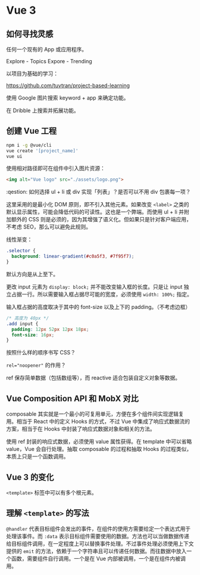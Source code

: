 # Vue 3

## 如何寻找灵感

任何一个现有的 App 或应用程序。

Explore - Topics
Expore - Trending

以项目为基础的学习：

https://github.com/tuvtran/project-based-learning

使用 Google 图片搜索 keyword + app 来确定功能。

在 Dribble 上搜索并拓展功能。

## 创建 Vue 工程

```bash
npm i -g @vue/cli
vue create '[project_name]'
vue ui
```

使用相对路径即可在组件中引入图片资源：

```html
<img alt="Vue logo" src="./assets/logo.png">
```

:qestion: 如何选择 ul + li 或 div 实现「列表」？是否可以不用 div 包裹每一项？

这里采用的是最小化 DOM 原则，即不引入其他元素。如果改变 `<label>` 之类的默认显示属性，可能会降低代码的可读性。这也是一个弊端。而使用 ul + li 并附加额外的 CSS 则是必须的，因为其增强了语义化。但如果只是针对客户端应用，不考虑 SEO，那么可以避免此规则。

线性渐变：

```css
.selector {
  background: linear-gradient(#c0a5f3, #7f95f7);
}
```

默认方向是从上至下。

更改 input 元素为 `display: block;` 并不能改变输入框的长度。只是让 input 独立占据一行。所以需要输入框占据尽可能的宽度，必须使用 `width: 100%;` 指定。

输入框占据的高度取决于其中的 font-size 以及上下的 padding。（不考虑边框）

```css
/* 高度为 40px */
.add input {
  padding: 12px 52px 12px 18px;
  font-size: 16px;
}
```

按照什么样的顺序书写 CSS？

`rel="noopener"` 的作用？

ref 保存简单数据（包括数组等），而 reactive 适合包装自定义对象等数据。

## Vue Composition API 和 MobX 对比

composable 其实就是一个最小的可复用单元，方便在多个组件间实现逻辑复用。相当于 React 中的定义 Hooks 的方式，不过 Vue 中集成了响应式数据流的方案，相当于在 Hooks 中封装了响应式数据对象和相关的方法。

使用 ref 封装的响应式数据，必须使用 value 属性获得。在 template 中可以省略 value，Vue 会自行处理。抽取 composable 的过程和抽取 Hooks 的过程类似，本质上只是一个函数调用。

## Vue 3 的变化

`<template>` 标签中可以有多个根元素。

## 理解 `<template>` 的写法

`@handler` 代表目标组件会发出的事件，在组件的使用方需要给定一个表达式用于处理该事件。而 `:data` 表示目标组件需要使用的数据。方法也可以当做数据传递给目标组件调用，在一定程度上可以替换事件处理。不过事件处理必须使用上下文提供的 `emit` 的方法，依赖于一个字符串且可以传递任何数据。而往数据中放入一个函数，需要组件自行调用。一个是在 Vue 内部被调用，一个是在组件内被调用。
